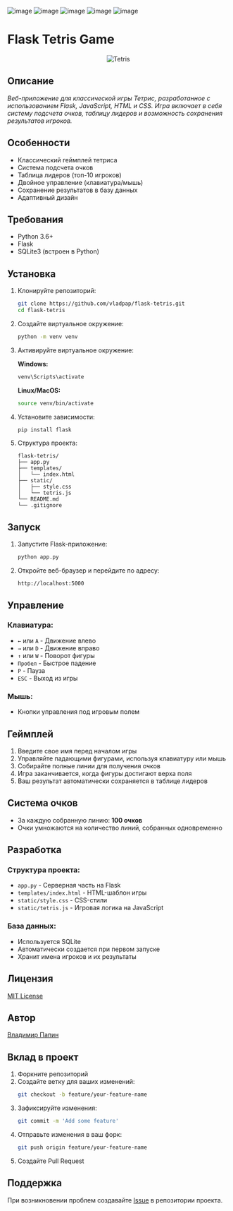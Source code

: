 ![image](https://img.shields.io/badge/Python-FFD43B?style=for-the-badge&logo=python&logoColor=blue)
![image](https://img.shields.io/badge/Flask-000000?style=for-the-badge&logo=flask&logoColor=white)
![image](https://img.shields.io/badge/HTML5-E34F26?style=for-the-badge&logo=html5&logoColor=white)
![image](https://img.shields.io/badge/CSS3-1572B6?style=for-the-badge&logo=css3&logoColor=white)
![image](https://img.shields.io/badge/JavaScript-323330?style=for-the-badge&logo=javascript&logoColor=F7DF1E)

# Flask Tetris Game

<p align="center">
  <img src="https://upload.wikimedia.org/wikipedia/commons/thumb/9/9c/Typical_Tetris_Game.svg/220px-Typical_Tetris_Game.svg.png" alt="Tetris"/>
</p>

## Описание
*Веб-приложение для классической игры Тетрис, разработанное с использованием Flask, JavaScript, HTML и CSS. Игра включает в себя систему подсчета очков, таблицу лидеров и возможность сохранения результатов игроков.*

## Особенности

* Классический геймплей тетриса
* Система подсчета очков
* Таблица лидеров (топ-10 игроков)
* Двойное управление (клавиатура/мышь)
* Сохранение результатов в базу данных
* Адаптивный дизайн

## Требования

* Python 3.6+
* Flask
* SQLite3 (встроен в Python)

## Установка

1. Клонируйте репозиторий:
   ```bash
   git clone https://github.com/vladpap/flask-tetris.git
   cd flask-tetris
   ```

2. Создайте виртуальное окружение:
   ```bash
   python -m venv venv
   ```

3. Активируйте виртуальное окружение:

   **Windows:**
   ```bash
   venv\Scripts\activate
   ```
   
   **Linux/MacOS:**
   ```bash
   source venv/bin/activate
   ```

4. Установите зависимости:
   ```bash
   pip install flask
   ```

5. Структура проекта:
   ```
   flask-tetris/
   ├── app.py
   ├── templates/
   │   └── index.html
   ├── static/
   │   ├── style.css
   │   └── tetris.js
   └── README.md
   └── .gitignore
   ```

## Запуск

1. Запустите Flask-приложение:
   ```bash
   python app.py
   ```

2. Откройте веб-браузер и перейдите по адресу:
   ```
   http://localhost:5000
   ```

## Управление

### Клавиатура:
* `←` или `A` - Движение влево
* `→` или `D` - Движение вправо
* `↑` или `W` - Поворот фигуры
* `Пробел` - Быстрое падение
* `P` - Пауза
* `ESC` - Выход из игры

### Мышь:
* Кнопки управления под игровым полем

## Геймплей

1. Введите свое имя перед началом игры
2. Управляйте падающими фигурами, используя клавиатуру или мышь
3. Собирайте полные линии для получения очков
4. Игра заканчивается, когда фигуры достигают верха поля
5. Ваш результат автоматически сохраняется в таблице лидеров

## Система очков

* За каждую собранную линию: **100 очков**
* Очки умножаются на количество линий, собранных одновременно

## Разработка

### Структура проекта:
* `app.py` - Серверная часть на Flask
* `templates/index.html` - HTML-шаблон игры
* `static/style.css` - CSS-стили
* `static/tetris.js` - Игровая логика на JavaScript

### База данных:
* Используется SQLite
* Автоматически создается при первом запуске
* Хранит имена игроков и их результаты

## Лицензия

[MIT License](LICENSE)

## Автор

[Владимир Папин](https://github.com/vladpap)

## Вклад в проект

1. Форкните репозиторий
2. Создайте ветку для ваших изменений:
   ```bash
   git checkout -b feature/your-feature-name
   ```
3. Зафиксируйте изменения:
   ```bash
   git commit -m 'Add some feature'
   ```
4. Отправьте изменения в ваш форк:
   ```bash
   git push origin feature/your-feature-name
   ```
5. Создайте Pull Request

## Поддержка

При возникновении проблем создавайте [Issue](https://github.com/vladpap/flask-tetris/issues) в репозитории проекта.
